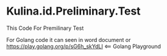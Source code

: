 # Kulina.id.Preliminary.Test

This Code For Premilinary Test

For Golang code it can seen in word document or https://play.golang.org/p/sG6h_skYdLI <== Golang Playground
